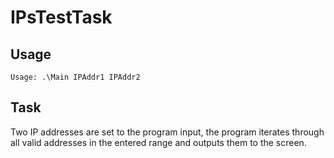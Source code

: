 # IPsTestTask

## Usage

```
Usage: .\Main IPAddr1 IPAddr2
```

## Task

Two IP addresses are set to the program input, the program iterates through all
valid addresses in the entered range and outputs them to the screen.
